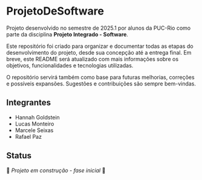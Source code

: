 # ProjetoDeSoftware

Projeto desenvolvido no semestre de 2025.1 por alunos da PUC-Rio como parte da disciplina **Projeto Integrado - Software**.

Este repositório foi criado para organizar e documentar todas as etapas do desenvolvimento do projeto, desde sua concepção até a entrega final. Em breve, este README será atualizado com mais informações sobre os objetivos, funcionalidades e tecnologias utilizadas.

O repositório servirá também como base para futuras melhorias, correções e possíveis expansões. Sugestões e contribuições são sempre bem-vindas.

## Integrantes

- Hannah Goldstein  
- Lucas Monteiro  
- Marcele Seixas
- Rafael Paz  

## Status

🚧 *Projeto em construção - fase inicial* 🚧
